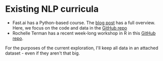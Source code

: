 # Existing NLP curricula
- Fast.ai has a Python-based course. The [blog post](https://www.fast.ai/2019/07/08/fastai-nlp/) has a full overview. Here, we focus on the code and data in the [GitHub repo](https://github.com/fastai/course-nlp)
- Rochelle Terman has a recent week-long workshop in R in this [GitHub repo]().

For the purposes of the current exploration, I'll keep all data in an attached dataset - even if they aren't that big.